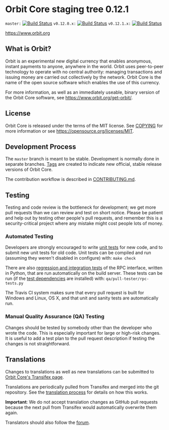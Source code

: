 Orbit Core staging tree 0.12.1
===============================

`master:` [![Build Status](https://travis-ci.org/orbit-team/orbit.svg?branch=master)](https://travis-ci.org/orbit-team/orbit) `v0.12.0.x:` [![Build Status](https://travis-ci.org/orbit-team/orbit.svg?branch=v0.12.0.x)](https://travis-ci.org/orbit-team/orbit/branches) `v0.12.1.x:` [![Build Status](https://travis-ci.org/orbit-team/orbit.svg?branch=v0.12.1.x)](https://travis-ci.org/orbit-team/orbit/branches)

https://www.orbit.org


What is Orbit?
----------------

Orbit is an experimental new digital currency that enables anonymous, instant
payments to anyone, anywhere in the world. Orbit uses peer-to-peer technology
to operate with no central authority: managing transactions and issuing money
are carried out collectively by the network. Orbit Core is the name of the open
source software which enables the use of this currency.

For more information, as well as an immediately useable, binary version of
the Orbit Core software, see https://www.orbit.org/get-orbit/.


License
-------

Orbit Core is released under the terms of the MIT license. See [COPYING](COPYING) for more
information or see https://opensource.org/licenses/MIT.

Development Process
-------------------

The `master` branch is meant to be stable. Development is normally done in separate branches.
[Tags](https://github.com/orbit-team/orbit/tags) are created to indicate new official,
stable release versions of Orbit Core.

The contribution workflow is described in [CONTRIBUTING.md](CONTRIBUTING.md).

Testing
-------

Testing and code review is the bottleneck for development; we get more pull
requests than we can review and test on short notice. Please be patient and help out by testing
other people's pull requests, and remember this is a security-critical project where any mistake might cost people
lots of money.

### Automated Testing

Developers are strongly encouraged to write [unit tests](/doc/unit-tests.md) for new code, and to
submit new unit tests for old code. Unit tests can be compiled and run
(assuming they weren't disabled in configure) with: `make check`

There are also [regression and integration tests](/qa) of the RPC interface, written
in Python, that are run automatically on the build server.
These tests can be run (if the [test dependencies](/qa) are installed) with: `qa/pull-tester/rpc-tests.py`

The Travis CI system makes sure that every pull request is built for Windows
and Linux, OS X, and that unit and sanity tests are automatically run.

### Manual Quality Assurance (QA) Testing

Changes should be tested by somebody other than the developer who wrote the
code. This is especially important for large or high-risk changes. It is useful
to add a test plan to the pull request description if testing the changes is
not straightforward.

Translations
------------

Changes to translations as well as new translations can be submitted to
[Orbit Core's Transifex page](https://www.transifex.com/projects/p/orbit/).

Translations are periodically pulled from Transifex and merged into the git repository. See the
[translation process](doc/translation_process.md) for details on how this works.

**Important**: We do not accept translation changes as GitHub pull requests because the next
pull from Transifex would automatically overwrite them again.

Translators should also follow the [forum](https://www.orbit.org/forum/topic/orbit-worldwide-collaboration.88/).
